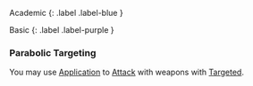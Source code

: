 
Academic
{: .label .label-blue }

Basic
{: .label .label-purple }
### Parabolic Targeting
You may use [Application](Game/Core/Intelligence#Application) to [Attack](Game/Core/Terminology#Attack) with weapons with [Targeted](Game/Core/Blocks/Targeted).